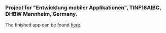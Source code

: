 ### Project for "Entwicklung mobiler Applikationen", TINF16AIBC, DHBW Mannheim, Germany.

The finished app can be found [here](https://itunes.apple.com/de/app/dhbweather/id1302938310).
